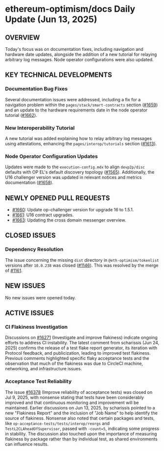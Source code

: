 # ethereum-optimism/docs Daily Update (Jun 13, 2025)
## OVERVIEW 
Today's focus was on documentation fixes, including navigation and hardware date updates, alongside the addition of a new tutorial for relaying arbitrary log messages. Node operator configurations were also updated.

## KEY TECHNICAL DEVELOPMENTS

### Documentation Bug Fixes
Several documentation issues were addressed, including a fix for a navigation problem within the `pages/stack/smart-contracts` section ([#1659](https://github.com/ethereum-optimism/docs/pull/1659)) and an update to the hardware requirements date in the node operator tutorial ([#1662](https://github.com/ethereum-optimism/docs/pull/1662)).

### New Interoperability Tutorial
A new tutorial was added explaining how to relay arbitrary log messages using attestations, enhancing the `pages/interop/tutorials` section ([#1613](https://github.com/ethereum-optimism/docs/pull/1613)).

### Node Operator Configuration Updates
Updates were made to the `execution-config.mdx` to align `devp2p/disc` defaults with OP EL's default discovery topology ([#1565](https://github.com/ethereum-optimism/docs/pull/1565)). Additionally, the U16 challenger version was updated in relevant notices and metrics documentation ([#1658](https://github.com/ethereum-optimism/docs/pull/1658)).

## NEWLY OPENED PULL REQUESTS
*   [#1660](https://github.com/ethereum-optimism/docs/pull/1660): Update op-challenger version for upgrade 16 to 1.5.1.
*   [#1661](https://github.com/ethereum-optimism/docs/pull/1661): U16 contract upgrades.
*   [#1663](https://github.com/ethereum-optimism/docs/pull/1663): Updating the cross domain messenger overview.

## CLOSED ISSUES

### Dependency Resolution
The issue concerning the missing `dist` directory in `@eth-optimism/tokenlist` versions after `10.0.238` was closed ([#1146](https://github.com/ethereum-optimism/docs/issues/1146)). This was resolved by the merge of [#1161](https://github.com/ethereum-optimism/docs/pull/1161).

## NEW ISSUES
No new issues were opened today.

## ACTIVE ISSUES

### CI Flakiness Investigation
Discussions on [#16271](https://github.com/ethereum-optimism/docs/issues/16271) (Investigate and improve flakiness) indicate ongoing efforts to address CI instability. The latest comment from scharissis (Jun 24, 2025) confirms the release of a test flake report generator, its iteration with Protocol feedback, and publicization, leading to improved test flakiness. Previous comments highlighted specific flaky acceptance tests and the observation that much of the flakiness was due to CircleCI machine, networking, and infrastructure issues.

### Acceptance Test Reliability
The issue [#16378](https://github.com/ethereum-optimism/docs/issues/16378) (Improve reliability of acceptance tests) was closed on Jul 9, 2025, with nonsense stating that tests have been considerably improved and that continuous monitoring and improvement will be maintained. Earlier discussions on Jun 13, 2025, by scharissis pointed to a new "Flakiness Report" and the inclusion of "Job Name" to help identify the source of flakiness. Nonsense also noted that certain packages and tests, like `op-acceptance-tests/tests/interop/reorgs` and `TestL2CLAheadOfSupervisor`, passed with `-count=5`, indicating some progress in stability. The discussion also touched upon the importance of measuring flakiness by package rather than by individual test, as shared environments can influence results.